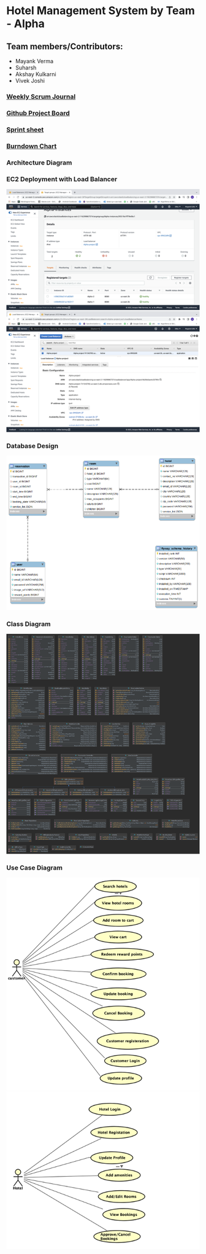 # Hotel Management System by Team - Alpha
 ## Team members/Contributors:
 * Mayank Verma
 * Suharsh
 * Akshay Kulkarni
 * Vivek Joshi

### [Weekly Scrum Journal](https://docs.google.com/document/d/1xUi0aRF5Yh3UVIq1bKUMJWN94MXsHdK3/edit?usp=sharing&ouid=111881834626779021854&rtpof=true&sd=true)
### [Github Project Board ](https://github.com/gopinathsjsu/team-project-team-alpha/projects/1)
### [Sprint sheet](https://docs.google.com/spreadsheets/d/e/2PACX-1vQWe8Cv1ar0jSaju4RADh7lQBFmoaSXtD7EF6JPewRy8k303tp6wPWq_1L9wU2nQY21WzkP0XSqQzZA/pubhtml?gid=0&single=true)
### [Burndown Chart](https://docs.google.com/spreadsheets/d/e/2PACX-1vQv3x1ZhJSlKh_xZUVPvglflqmiTZ6clcQEKvitGzYhYj1PO1ehdrowYrClS9QsWV4kvMB7g2wK-EHg/pubhtml)


### Architecture Diagram



### EC2 Deployment with Load Balancer
![EC2_LB1](LB1.png)
![EC2_LB2](LB2.png)

### Database Design
![DB Diagram](DB_Design.png)

### Class Diagram
![UML CLass Diagram](Hotel_Reservation_UML.png)

### Use Case Diagram
![img.png](img.png)
![img_1.png](img_1.png)